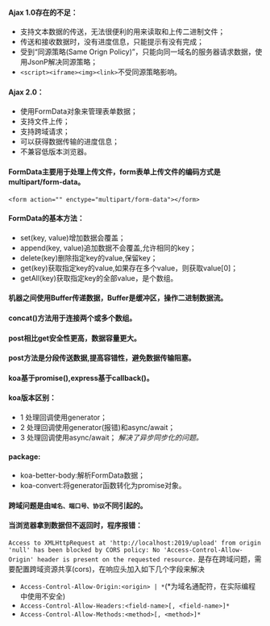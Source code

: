 #### Ajax 1.0存在的不足：
* 支持文本数据的传送，无法很便利的用来读取和上传二进制文件；
* 传送和接收数据时，没有进度信息，只能提示有没有完成；
* 受到“同源策略(Same Orign Policy)”，只能向同一域名的服务器请求数据，使用JsonP解决同源策略；
* `<script><iframe><img><link>`不受同源策略影响。
#### Ajax 2.0：
* 使用FormData对象来管理表单数据；
* 支持文件上传；
* 支持跨域请求；
* 可以获得数据传输的进度信息；
* 不兼容低版本浏览器。
#### FormData主要用于处理上传文件，form表单上传文件的编码方式是multipart/form-data。
`<form action="" enctype="multipart/form-data"></form>`
#### FormData的基本方法：
* set(key, value)增加数据会覆盖；
* append(key, value)追加数据不会覆盖,允许相同的key；
* delete(key)删除指定key的value,保留key；
* get(key)获取指定key的value,如果存在多个value，则获取value[0]；
* getAll(key)获取指定key的全部value，是个数组。
#### 机器之间使用Buffer传递数据，Buffer是缓冲区，操作二进制数据流。
#### concat()方法用于连接两个或多个数组。
#### post相比get安全性更高，数据容量更大。
#### post方法是分段传送数据,提高容错性，避免数据传输阻塞。
#### koa基于promise(),express基于callback()。
#### koa版本区别：
* 1 处理回调使用generator；
* 2 处理回调使用generator(报错)和async/await；
* 3 处理回调使用async/await；
*解决了异步同步化的问题。*
#### package:
* koa-better-body:解析FormData数据；
* koa-convert:将generator函数转化为promise对象。
#### 跨域问题是由`域名、端口号、协议`不同引起的。
#### 当浏览器拿到数据但不返回时，程序报错：
```Access to XMLHttpRequest at 'http://localhost:2019/upload' from origin 'null' has been blocked by CORS policy: No 'Access-Control-Allow-Origin' header is present on the requested resource.```
是存在跨域问题，需要配置跨域资源共享(cors)，在响应头加入如下几个字段来解决
* ```Access-Control-Allow-Origin:<origin> | *```(*为域名通配符，在实际编程中使用不安全)
* ```Access-Control-Allow-Headers:<field-name>[, <field-name>]*```
* ```Access-Control-Allow-Methods:<method>[, <method>]*```